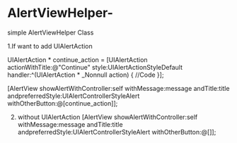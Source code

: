 # AlertViewHelper-
simple AlertViewHelper Class

1.If want to add UIAlertAction

UIAlertAction * continue_action = [UIAlertAction actionWithTitle:@"Continue" style:UIAlertActionStyleDefault handler:^(UIAlertAction * _Nonnull action) {
               //Code
            }];
            
[AlertView showAlertWithController:self withMessage:message andTitle:title andpreferredStyle:UIAlertControllerStyleAlert withOtherButton:@[continue_action]];

2. without UIAlertAction 
[AlertView showAlertWithController:self withMessage:message andTitle:title andpreferredStyle:UIAlertControllerStyleAlert withOtherButton:@[]];
